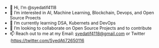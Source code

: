 - 👋 Hi, I’m @syedatif4118
- 👀 I’m interested in AI, Machine Learning, Blockchain, Devops, and Open Source Proects
- 🌱 I’m currently learning DSA, Kubernets and DevOps 
- 💞️ I’m looking to collaborate on Open Source Projects and to contribute
- 📫 Reach out to me at my Email: syedatif4118@gmail.com or Twitter :https://twitter.com/SyedAti72650116

<!---
syedatif4118/syedatif4118 is a ✨ special ✨ repository because its `README.md` (this file) appears on your GitHub profile.
You can click the Preview link to take a look at your changes.
--->

